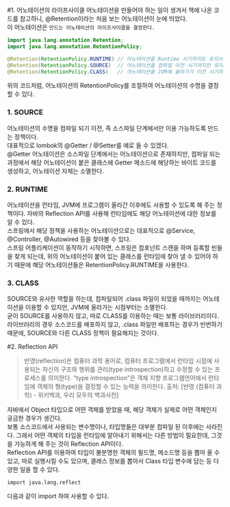 #1. 어노테이션의 라이프사이클
어노테이션을 만들어야 하는 일이 생겨서 책에 나온 코드를 참고하니, @Retention이라는 처음 보는 어노테이션이 눈에 띄었다.   
이 어노테이션은 ``만드는 어노테이션의 라이프사이클을 결정한다.``

```java
import java.lang.annotation.Retention;
import java.lang.annotation.RetentionPolicy;

@Retention(RetentionPolicy.RUNTIME) // 어노테이션을 Runtime 시기까지도 유지시킴
@Retention(RetentionPolicy.SOURCE)  // 어노테이션을 컴파일 이전 시기까지만 유지시킴
@Retention(RetentionPolicy.CLASS)   // 어노테이션을 JVM에 올라가기 이전 시기까지만 유지시킴
```
위의 코드처럼, 어노테이션의 RetentionPolicy를 조절하여 어노테이션의 수명을 결정할 수 있다.

### 1. SOURCE
어노테이션의 수명을 컴파일 되기 이전, 즉 소스파일 단계에서만 이용 가능하도록 만드는 정책이다.   
대표적으로 lombok의 @Getter / @Setter를 예로 들 수 있겠다.   
@Getter 어노테이션은 소스파일 단계에서는 어노테이션으로 존재하지만, 컴파일 되는 과정에서 해당 어노테이션이 붙은
클래스에 Getter 메소드에 해당하는 바이트 코드를 생성하고, 어노테이션 자체는 소멸한다.

### 2. RUNTIME
어노테이션을 런타임, JVM에 프로그램이 올라간 이후에도 사용할 수 있도록 해 주는 정책이다. 자바의 Reflection API를 사용해 런타임에도 해당
어노테이션에 대한 정보를 알 수 있다.  
스프링에서 해당 정책을 사용하는 어노테이션으로는 대표적으로 @Service, @Controller, @Autowired 등을 찾아볼 수 있다.   
스프링 어플리케이션이 동작하기 시작하면, 스프링은 컴포넌트 스캔을 하며 등록할 빈들을 찾게 되는데, 위의 어노테이션이 붙어 있는 클래스를 
런타임에 찾아 낼 수 있어야 하기 때문에 해당 어노테이션들은 RetentionPolicy.RUNTIME을 사용한다.

### 3. CLASS
SOURCE와 유사한 역할을 하는데, 컴파일되어 .class 파일이 되었을 때까지는 어노테이션을 이용할 수 있지만, JVM에 올라가는 시점부터는 소멸한다.   
굳이 SOURCE를 사용하지 않고, 따로 CLASS를 이용하는 때는 보통 라이브러리이다.   
라이브러리의 경우 소스코드를 배포하지 않고, .class 파일만 배포하는 경우가 빈번하기 때문에, SOURCE와 다른 CLASS 정책이 필요해지는 것이다.


#2. Reflection API
>반영(reflection)은 컴퓨터 과학 용어로, 컴퓨터 프로그램에서 런타임 시점에 사용되는 자신의 구조와 행위를 관리(type introspection)하고 수정할 수 있는 프로세스를 의미한다. “type introspection”은 객체 지향 프로그램언어에서 런타임에 객체의 형(type)을 결정할 수 있는 능력을 의미한다.
출처: [반영 (컴퓨터 과학) - 위키백과, 우리 모두의 백과사전]   

자바에서 Object 타입으로 어떤 객체를 받았을 때, 해당 객체가 실제로 어떤 객체인지 궁금한 경우가 생긴다.   
보통 소스코드에서 사용되는 변수명이나, 타입명들은 대부분 컴파일 된 이후에는 사라진다. 그래서 어떤 객체의 타입을 런타임에 알아내기 위해서는 
다른 방법이 필요한데, 그것을 가능하게 해 주는 것이 Reflection API이다.   
Reflection API를 이용하여 타입이 불분명한 객체의 필드명, 메소드명 등을 뽑아 올 수 있고, 따로 실행시킬 수도 있으며, 
클래스 정보를 뽑아서 Class 타입 변수에 담는 등 다양한 일을 할 수 있다.

```jvav
import java.lang.reflect
```
다음과 같이 import 하여 사용할 수 있다.